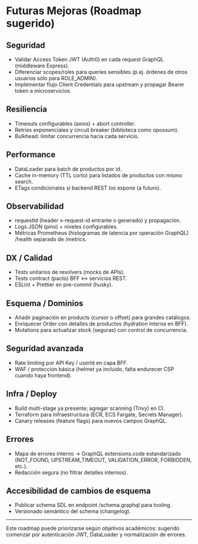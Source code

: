 # Futuras Mejoras (Roadmap sugerido)

## Seguridad
- Validar Access Token JWT (Auth0) en cada request GraphQL (middleware Express).
- Diferenciar scopes/roles para queries sensibles (p.ej. órdenes de otros usuarios sólo para ROLE_ADMIN).
- Implementar flujo Client Credentials para upstream y propagar Bearer token a microservicios.

## Resiliencia
- Timeouts configurables (axios) + abort controller.
- Retries exponenciales y circuit breaker (biblioteca como opossum).
- Bulkhead: limitar concurrencia hacia cada servicio.

## Performance
- DataLoader para batch de productos por id.
- Cache in-memory (TTL corto) para listados de productos con mismo search.
- ETags condicionales si backend REST los expone (a futuro).

## Observabilidad
- requestId (header x-request-id entrante o generado) y propagación.
- Logs JSON (pino) + niveles configurables.
- Métricas Prometheus (histogramas de latencia por operación GraphQL) /health separado de /metrics.

## DX / Calidad
- Tests unitarios de resolvers (mocks de APIs).
- Tests contract (pacto) BFF ↔ servicios REST.
- ESLint + Prettier en pre-commit (husky).

## Esquema / Dominios
- Añadir paginación en products (cursor o offset) para grandes catálogos.
- Enriquecer Order con detalles de productos (hydration interna en BFF).
- Mutations para actualizar stock (seguras) con control de concurrencia.

## Seguridad avanzada
- Rate limiting por API Key / userId en capa BFF.
- WAF / protección básica (helmet ya incluido, falta endurecer CSP cuando haya frontend).

## Infra / Deploy
- Build multi-stage ya presente; agregar scanning (Trivy) en CI.
- Terraform para infraestructura (ECR, ECS Fargate, Secrets Manager). 
- Canary releases (feature flags) para nuevos campos GraphQL.

## Errores
- Mapa de errores interno → GraphQL extensions.code estandarizado (NOT_FOUND, UPSTREAM_TIMEOUT, VALIDATION_ERROR, FORBIDDEN, etc.).
- Redacción segura (no filtrar detalles internos).

## Accesibilidad de cambios de esquema
- Publicar schema SDL en endpoint /schema.graphql para tooling.
- Versionado semántico del schema (changelog). 

---
Este roadmap puede priorizarse según objetivos académicos: sugerido comenzar por autenticación JWT, DataLoader y normalización de errores.